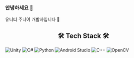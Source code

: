 ### 안녕하세요 :wave:
유니티 주니어 개발자입니다 :whale:

<h2 align="center"> 🛠 Tech Stack 🛠 </h2>

![Unity](https://img.shields.io/badge/unity-%23000000.svg?style=for-the-badge&logo=unity&logoColor=white)  ![C#](https://img.shields.io/badge/c%23-%23239120.svg?style=for-the-badge&logo=c-sharp&logoColor=white)  ![Python](https://img.shields.io/badge/python-3670A0?style=for-the-badge&logo=python&logoColor=ffdd54)  ![Android Studio](https://img.shields.io/badge/Android%20Studio-3DDC84.svg?style=for-the-badge&logo=android-studio&logoColor=white)  ![C++](https://img.shields.io/badge/c++-%2300599C.svg?style=for-the-badge&logo=c%2B%2B&logoColor=white)  ![OpenCV](https://img.shields.io/badge/opencv-%23white.svg?style=for-the-badge&logo=opencv&logoColor=white)


<!--
**UUjh/UUjh** is a ✨ _special_ ✨ repository because its `README.md` (this file) appears on your GitHub profile.

Here are some ideas to get you started:

- 🔭 I’m currently working on ...
- 🌱 I’m currently learning ...
- 👯 I’m looking to collaborate on ...
- 🤔 I’m looking for help with ...
- 💬 Ask me about ...
- 📫 How to reach me: ...
- 😄 Pronouns: ...
- ⚡ Fun fact: ...
-->

